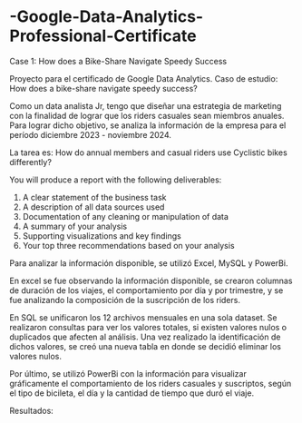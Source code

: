 # -Google-Data-Analytics-Professional-Certificate
Case 1: How does a Bike-Share Navigate Speedy Success

Proyecto para el certificado de Google Data Analytics. Caso de estudio: How does a bike-share navigate speedy success?

Como un data analista Jr, tengo que diseñar una estrategia de marketing con la finalidad de lograr que los riders casuales sean miembros anuales.
Para lograr dicho objetivo, se analiza la información de la empresa para el período diciembre 2023 - noviembre 2024.

La tarea es: 
How do annual members and casual riders use Cyclistic bikes differently?

You will produce a report with the following deliverables:
1. A clear statement of the business task
2. A description of all data sources used
3. Documentation of any cleaning or manipulation of data
4. A summary of your analysis
5. Supporting visualizations and key findings
6. Your top three recommendations based on your analysis

Para analizar la información disponible, se utilizó Excel, MySQL y PowerBi. 

En excel se fue observando la información disponible, se crearon columnas de duración de los viajes, el comportamiento por día y por trimestre, y se fue analizando la composición de la suscripción de los riders.

En SQL se unificaron los 12 archivos mensuales en una sola dataset. Se realizaron consultas para ver los valores totales, si existen valores nulos o duplicados que afecten al análisis.
Una vez realizado la identificación de dichos valores, se creó una nueva tabla en donde se decidió eliminar los valores nulos.

Por último, se utilizó PowerBi con la información para visualizar gráficamente el comportamiento de los riders casuales y suscriptos, según el tipo de bicileta, el día y la cantidad de tiempo que duró el viaje.

Resultados:

